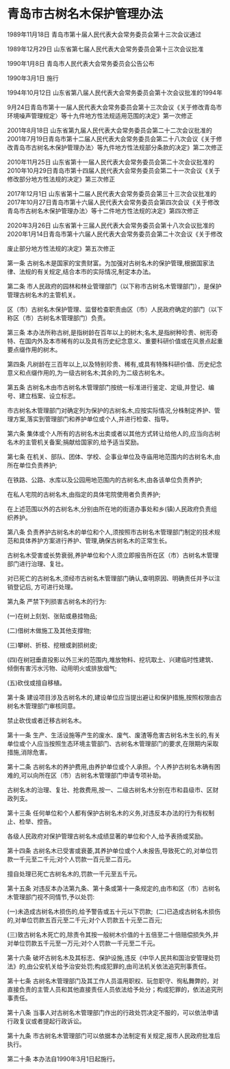 # 青岛市古树名木保护管理办法

1989年11月18日 青岛市第十届人民代表大会常务委员会第十三次会议通过

1989年12月29日 山东省第七届人民代表大会常务委员会第十三次会议批准

1990年1月8日 青岛市人民代表大会常务委员会公告公布

1990年3月1日 施行

1994年10月12日 山东省第八届人民代表大会常务委员会第十次会议批准的1994年

9月24日青岛市第十一届人民代表大会常务委员会第十三次会议《关于修改青岛市环境噪声管理规定〉等十九件地方性法规适用范围的决定》第一次修正

2001年8月18日 山东省第九届人民代表大会常务委员会第二十二次会议批准的2001年7月19日青岛市第十二届人民代表大会常务委员会第二十八次会议《关于修改青岛市古树名木保护管理办法〉等九件地方性法规部分条款的决定》第二次修正

2010年11月25日 山东省第十一届人民代表大会常务委员会第二十次会议批准的2010年10月29日青岛市第十四届人民代表大会常务委员会第二十一次会议《关于修改部分地方性法规的决定》第三次修正

2017年12月1日 山东省第十二届人民代表大会常务委员会第三十三次会议批准的2017年10月27日青岛市第十六届人民代表大会常务委员会第四次会议《关于修改青岛市古树名木保护管理办法〉等十二件地方性法规的决定》第四次修正

2020年3月26日 山东省第十三届人民代表大会常务委员会第十八次会议批准的2020年1月14日青岛市第十六届人民代表大会常务委员会第二十次会议《关于修改

废止部分地方性法规的决定》第五次修正



第一条 古树名木是国家的宝贵财富。为加强对古树名木的保护管理,根据国家法律、法规的有关规定,结合本市的实际情况,制定本办法。

第二条 市人民政府的园林和林业管理部门（以下称市古树名木管理部门），是保护管理古树名木的主管机关。

区（市）古树名木保护管理、监督检查职责由区（市）人民政府确定的部门（以下称区（市）古树名木管理部门）负责。

第三条 本办法所称古树,是指树龄在百年以上的树木;名木,是指树种珍贵、树形奇特、在国内外及本市稀有的以及具有历史纪念意义、重要科研价值或在风景点起重要点缀作用的树木。

第四条 凡树龄在三百年以上,以及特别珍贵、稀有,或具有特殊科研价值、历史纪念意义和点缀作用的,为一级古树名木;其余的,为二级古树名木。

第五条 古树名木由市古树名木管理部门按统一标准进行鉴定、定级,并登记、编号、建立档案、设立标志。

市古树名木管理部门对确定列为保护的古树名木,应按实际情况,分株制定养护、管理方案,落实到管理部门和养护单位或个人,并进行检查、指导。

第六条 集体或个人所有的古树名木出卖或者以其他方式转让给他人的,应当向古树名木的主管机关备案;捐献给国家的,给予适当奖励。

第七条 在机关、部队、团体、学校、企事业单位及寺庙用地范围内的古树名木,由所在单位负责养护;

在铁路、公路、水库以及公园用地范围内的古树名木,由各该单位负责养护;

在私人宅院的古树名木,由指定的具体宅院使用者负责养护;

在上述范围以外的古树名木,分别由所在地的街道办事处和乡(镇)人民政府负责组织养护。

第八条 负责养护古树名木的单位和个人,须按照市古树名木管理部门制定的技术规范和具体养护方案进行养护、管理,确保古树名木的正常生长。

古树名木受害或长势衰弱,养护单位和个人须立即报告所在区（市）古树名木管理部门进行治理、复壮。

对已死亡的古树名木,须经市古树名木管理部门确认,查明原因、明确责任并予以注销登记后, 方可进行处理。

第九条 严禁下列损害古树名木的行为:

(一)在树上刻划、张贴或悬挂物品;

(二)借树木做施工及其他支撑物;

(三)攀树、折枝、挖根或剥损树皮;

(四)在树冠垂直投影以外三米的范围内,堆放物料、挖坑取土、兴建临时性建筑、倾倒有害污水污物、动用明火或排放烟气;

(五)砍伐或擅自移植。

第十条 建设项目涉及古树名木的,建设单位应当提出避让和保护措施,按照权限由古树名木管理部门审核同意。

禁止砍伐或者迁移古树名木。

第十一条 生产、生活设施等产生的废水、废气、废渣等危害古树名木生长的,有关单位或个人应当按照生态环境主管部门、古树名木管理部门的要求,在限期内采取措施,消除危害。

第十二条 古树名木的养护费用,由养护单位或个人承担。个人养护古树名木确有困难的,可以向所在区（市）古树名木管理部门申请专项补助。

古树名木的治理、复壮、抢救费用,按一、二级古树名木分别在市和县级市、区财政列支。

第十三条 任何单位和个人都有保护古树名木的义务,对违反本办法的行为有权制止、检举、控告。

各级人民政府对保护管理古树名木成绩显著的单位和个人,给予表扬或奖励。

第十四条 古树名木已受害或衰萎,其养护单位或个人未报告,导致死亡的,对单位罚款一千元至二千元;对个人罚款一百元至二百元。

擅自处理已死亡古树名木的,罚款一千元至五千元。

第十五条 对违反本办法第九条、第十条或第十一条规定的,由市和区（市）古树名木管理部门视不同情节,予以处罚:

(一)未造成古树名木损伤的,给予警告或五十元以下罚款;  (二)已造成古树名木损伤的,对单位罚款五百元至二千元;对个人罚款五十元至二百元;

(三)致古树名木死亡的,除责令其按一般树木价值的十五倍至二十倍赔偿损失外,并对单位罚款五千元至一万元;对个人罚款一千元至二千元。

第十六条 破坏古树名木及其标志、保护设施,违反《中华人民共和国治安管理处罚法》的,由公安机关给予治安处罚;构成犯罪的,由司法机关依法追究刑事责任。

第十七条 古树名木管理部门及其工作人员滥用职权、玩忽职守、徇私舞弊的，对直接负责的主管人员和其他直接责任人员依法给予处分；构成犯罪的，依法追究刑事责任。

第十八条 当事人对古树名木管理部门作出的行政处罚决定不服的，可以依法申请行政复议或者提起行政诉讼。

第十九条 市古树名木管理部门可以依据本办法制定有关规定,报市人民政府批准后执行。

第二十条 本办法自1990年3月1日起施行。